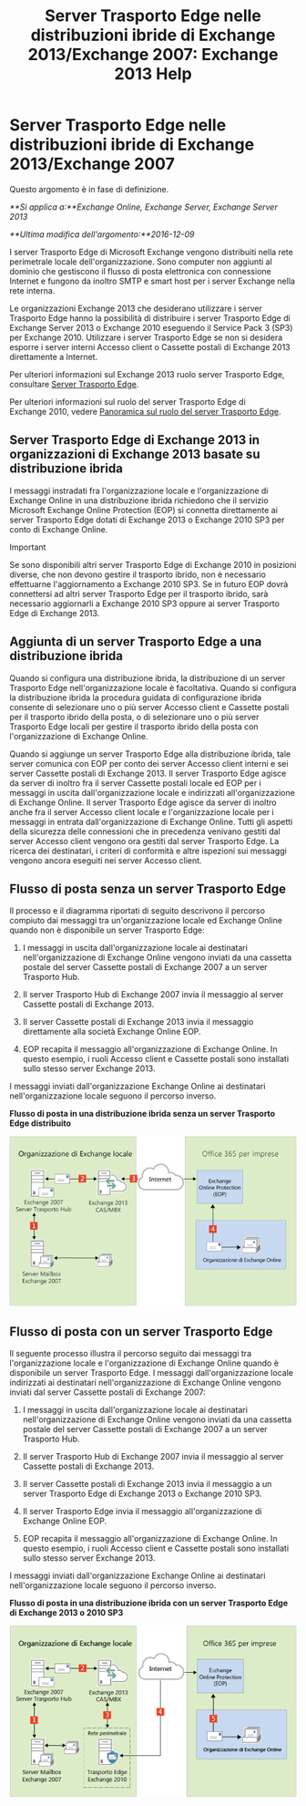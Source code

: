 ﻿---
title: 'Server Trasporto Edge nelle distribuzioni ibride di Exchange 2013/Exchange 2007: Exchange 2013 Help'
TOCTitle: Server Trasporto Edge nelle distribuzioni ibride di Exchange 2013/Exchange 2007
ms:assetid: 4e4d7c19-78b8-44bb-bdff-3ea97ea59a5d
ms:mtpsurl: https://technet.microsoft.com/it-it/library/Dn151300(v=EXCHG.150)
ms:contentKeyID: 54651640
ms.date: 01/10/2018
mtps_version: v=EXCHG.150
ms.translationtype: HT
---

# Server Trasporto Edge nelle distribuzioni ibride di Exchange 2013/Exchange 2007

Questo argomento è in fase di definizione.  

_**Si applica a:**Exchange Online, Exchange Server, Exchange Server 2013_

_**Ultima modifica dell'argomento:**2016-12-09_

I server Trasporto Edge di Microsoft Exchange vengono distribuiti nella rete perimetrale locale dell'organizzazione. Sono computer non aggiunti al dominio che gestiscono il flusso di posta elettronica con connessione Internet e fungono da inoltro SMTP e smart host per i server Exchange nella rete interna.

Le organizzazioni Exchange 2013 che desiderano utilizzare i server Trasporto Edge hanno la possibilità di distribuire i server Trasporto Edge di Exchange Server 2013 o Exchange 2010 eseguendo il Service Pack 3 (SP3) per Exchange 2010. Utilizzare i server Trasporto Edge se non si desidera esporre i server interni Accesso client o Cassette postali di Exchange 2013 direttamente a Internet.

Per ulteriori informazioni sul Exchange 2013 ruolo server Trasporto Edge, consultare [Server Trasporto Edge](https://technet.microsoft.com/it-it/library/bb124701\(v=exchg.150\)).

Per ulteriori informazioni sul ruolo del server Trasporto Edge di Exchange 2010, vedere [Panoramica sul ruolo del server Trasporto Edge](http://go.microsoft.com/fwlink/p/?linkid=183473).

## Server Trasporto Edge di Exchange 2013 in organizzazioni di Exchange 2013 basate su distribuzione ibrida

I messaggi instradati fra l'organizzazione locale e l'organizzazione di Exchange Online in una distribuzione ibrida richiedono che il servizio Microsoft Exchange Online Protection (EOP) si connetta direttamente ai server Trasporto Edge dotati di Exchange 2013 o Exchange 2010 SP3 per conto di Exchange Online.


> [!IMPORTANT]
> Se sono disponibili altri server Trasporto Edge di Exchange&nbsp;2010 in posizioni diverse, che non devono gestire il trasporto ibrido, non è necessario effettuarne l'aggiornamento a Exchange&nbsp;2010 SP3. Se in futuro EOP dovrà connettersi ad altri server Trasporto Edge per il trasporto ibrido, sarà necessario aggiornarli a Exchange&nbsp;2010 SP3 oppure ai server Trasporto Edge di Exchange 2013.



## Aggiunta di un server Trasporto Edge a una distribuzione ibrida

Quando si configura una distribuzione ibrida, la distribuzione di un server Trasporto Edge nell'organizzazione locale è facoltativa. Quando si configura la distribuzione ibrida la procedura guidata di configurazione ibrida consente di selezionare uno o più server Accesso client e Cassette postali per il trasporto ibrido della posta, o di selezionare uno o più server Trasporto Edge locali per gestire il trasporto ibrido della posta con l'organizzazione di Exchange Online.

Quando si aggiunge un server Trasporto Edge alla distribuzione ibrida, tale server comunica con EOP per conto dei server Accesso client interni e sei server Cassette postali di Exchange 2013. Il server Trasporto Edge agisce da server di inoltro fra il server Cassette postali locale ed EOP per i messaggi in uscita dall'organizzazione locale e indirizzati all'organizzazione di Exchange Online. Il server Trasporto Edge agisce da server di inoltro anche fra il server Accesso client locale e l'organizzazione locale per i messaggi in entrata dall'organizzazione di Exchange Online. Tutti gli aspetti della sicurezza delle connessioni che in precedenza venivano gestiti dal server Accesso client vengono ora gestiti dal server Trasporto Edge. La ricerca dei destinatari, i criteri di conformità e altre ispezioni sui messaggi vengono ancora eseguiti nei server Accesso client.

## Flusso di posta senza un server Trasporto Edge

Il processo e il diagramma riportati di seguito descrivono il percorso compiuto dai messaggi tra un'organizzazione locale ed Exchange Online quando non è disponibile un server Trasporto Edge:

1.  I messaggi in uscita dall'organizzazione locale ai destinatari nell'organizzazione di Exchange Online vengono inviati da una cassetta postale del server Cassette postali di Exchange 2007 a un server Trasporto Hub.

2.  Il server Trasporto Hub di Exchange 2007 invia il messaggio al server Cassette postali di Exchange 2013.

3.  Il server Cassette postali di Exchange 2013 invia il messaggio direttamente alla società Exchange Online EOP.

4.  EOP recapita il messaggio all'organizzazione di Exchange Online. In questo esempio, i ruoli Accesso client e Cassette postali sono installati sullo stesso server Exchange 2013.

I messaggi inviati dall'organizzazione Exchange Online ai destinatari nell'organizzazione locale seguono il percorso inverso.

**Flusso di posta in una distribuzione ibrida senza un server Trasporto Edge distribuito**

![Organizzazione locale senza server Edge](images/Dn151300.e7206c51-b61c-41e3-a446-9270f131fbaa(EXCHG.150).png "Organizzazione locale senza server Edge")

## Flusso di posta con un server Trasporto Edge

Il seguente processo illustra il percorso seguito dai messaggi tra l'organizzazione locale e l'organizzazione di Exchange Online quando è disponibile un server Trasporto Edge. I messaggi dall'organizzazione locale indirizzati ai destinatari nell'organizzazione di Exchange Online vengono inviati dal server Cassette postali di Exchange 2007:

1.  I messaggi in uscita dall'organizzazione locale ai destinatari nell'organizzazione di Exchange Online vengono inviati da una cassetta postale del server Cassette postali di Exchange 2007 a un server Trasporto Hub.

2.  Il server Trasporto Hub di Exchange 2007 invia il messaggio al server Cassette postali di Exchange 2013.

3.  Il server Cassette postali di Exchange 2013 invia il messaggio a un server Trasporto Edge di Exchange 2013 o Exchange 2010 SP3.

4.  Il server Trasporto Edge invia il messaggio all'organizzazione di Exchange Online EOP.

5.  EOP recapita il messaggio all'organizzazione di Exchange Online. In questo esempio, i ruoli Accesso client e Cassette postali sono installati sullo stesso server Exchange 2013.

I messaggi inviati dall'organizzazione Exchange Online ai destinatari nell'organizzazione locale seguono il percorso inverso.

**Flusso di posta in una distribuzione ibrida con un server Trasporto Edge di Exchange 2013 o 2010 SP3**

![Organizzazione locale con server Edge](images/Dn151300.91bf5390-c4d7-4aa9-b911-0c1c559d4365(EXCHG.150).png "Organizzazione locale con server Edge")

